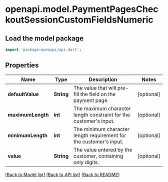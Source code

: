 # openapi.model.PaymentPagesCheckoutSessionCustomFieldsNumeric

## Load the model package
```dart
import 'package:openapi/api.dart';
```

## Properties
Name | Type | Description | Notes
------------ | ------------- | ------------- | -------------
**defaultValue** | **String** | The value that will pre-fill the field on the payment page. | [optional] 
**maximumLength** | **int** | The maximum character length constraint for the customer's input. | [optional] 
**minimumLength** | **int** | The minimum character length requirement for the customer's input. | [optional] 
**value** | **String** | The value entered by the customer, containing only digits. | [optional] 

[[Back to Model list]](../README.md#documentation-for-models) [[Back to API list]](../README.md#documentation-for-api-endpoints) [[Back to README]](../README.md)



